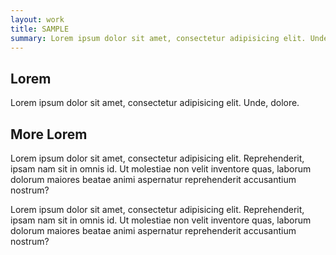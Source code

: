 ```yaml
---
layout: work
title: SAMPLE
summary: Lorem ipsum dolor sit amet, consectetur adipisicing elit. Unde, dolore.
---
```


## Lorem

Lorem ipsum dolor sit amet, consectetur adipisicing elit. Unde, dolore.

## More Lorem

Lorem ipsum dolor sit amet, consectetur adipisicing elit. Reprehenderit, ipsam nam sit in omnis id. Ut molestiae non velit inventore quas, laborum dolorum maiores beatae animi aspernatur reprehenderit accusantium nostrum?

Lorem ipsum dolor sit amet, consectetur adipisicing elit. Reprehenderit, ipsam nam sit in omnis id. Ut molestiae non velit inventore quas, laborum dolorum maiores beatae animi aspernatur reprehenderit accusantium nostrum?
